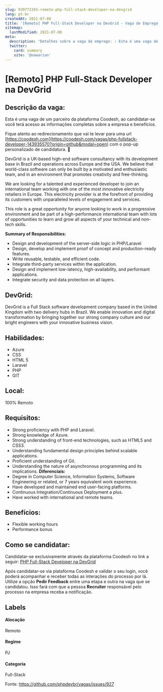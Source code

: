 ```yaml
---
slug: 939772265-remoto-php-full-stack-developer-na-devgrid
lang: pt-br
createdAt: 2021-07-08
title: '[Remoto] PHP Full-Stack Developer na DevGrid - Vaga de Emprego'
sitemap:
  lastModified: 2021-07-08
meta:
  description: 'Detalhes sobre a vaga de emprego: : Esta é uma vaga de um parceiro da plataforma Coodesh, ao candidatar-se você terá acesso as informações completas sobre a empresa e benefícios.  Fique atento ao redirecionamento que vai te levar para uma url [https://coodesh.com](https://coodesh.com/vagas/php-fullstack-developer-143935570?origin=github&modal=open) com o pop-up personalizado de candidatura. 👋 <p>DevGrid is a UK-based high-end software consultancy with its development base in Brazil and operations across Europe and the USA. We believe that world-class software can only be built by a motivated and enthusiastic team, and in an environment that promotes creativity and free-thinking.</p> <p>We are looking for a talented and experienced developer to join an international team working with one of the most innovative electricity retailers in Europe. This electricity provider is at the forefront of providing its customers with unparalleled levels of engagement and services.</p> <p>This role is a great opportunity for anyone looking to work in a progressive environment and be part of a high-performance international team with lots of opportunities to learn and grow all aspects of your technical and non-tech skills.</p> <p></p> <p><strong>Summary of Responsibilities:</strong></p> <ul> <li>Design and development of the server-side logic in PHP/Laravel</li> <li>Design, develop and implement proof of concept and production-ready features.</li> <li>Write reusable, testable, and efficient code.</li> <li>Integrate third-party services within the application.</li> <li>Design and implement low-latency, high-availability, and performant applications.</li> <li>Integrate security and data protection on all layers.</li> </ul>'
  twitter:
    card: summary
    site: '@nawarian'
---
```


# [Remoto] PHP Full-Stack Developer na DevGrid

## Descrição da vaga: 
Esta é uma vaga de um parceiro da plataforma Coodesh, ao candidatar-se você terá acesso as informações completas sobre a empresa e benefícios.


Fique atento ao redirecionamento que vai te levar para uma url [https://coodesh.com](https://coodesh.com/vagas/php-fullstack-developer-143935570?origin=github&modal=open) com o pop-up personalizado de candidatura. 👋
<p>DevGrid is a UK-based high-end software consultancy with its development base in Brazil and operations across Europe and the USA. We believe that world-class software can only be built by a motivated and enthusiastic team, and in an environment that promotes creativity and free-thinking.</p>
<p>We are looking for a talented and experienced developer to join an international team working with one of the most innovative electricity retailers in Europe. This electricity provider is at the forefront of providing its customers with unparalleled levels of engagement and services.</p>
<p>This role is a great opportunity for anyone looking to work in a progressive environment and be part of a high-performance international team with lots of opportunities to learn and grow all aspects of your technical and non-tech skills.</p>
<p></p>
<p><strong>Summary of Responsibilities:</strong></p>
<ul>
<li>Design and development of the server-side logic in PHP/Laravel</li>
<li>Design, develop and implement proof of concept and production-ready features.</li>
<li>Write reusable, testable, and efficient code.</li>
<li>Integrate third-party services within the application.</li>
<li>Design and implement low-latency, high-availability, and performant applications.</li>
<li>Integrate security and data protection on all layers.</li>
</ul>

## DevGrid: 
 <p>DevGrid is a Full Stack software development company based in the United Kingdom with two delivery hubs in Brazil. We enable innovation and digital transformation by bringing together our strong company culture and our bright engineers with your innovative business vision.</p>
</p>

 ## Habilidades: 
 - Azure 
- CSS 
- HTML 5 
- Laravel 
- PHP 
- GIT
## Local: 
 100% Remoto
## Requisitos: 
 - Strong proficiency with PHP and Laravel. 
- Strong knowledge of Azure. 
- Strong understanding of front-end technologies, such as HTML5 and CSS3. 
- Understanding fundamental design principles behind scalable applications. 
- Proficient understanding of Git. 
- Understanding the nature of asynchronous programming and its implications.
**Diferenciais:** 
 - Degree in Computer Science, Information Systems, Software Engineering or related, or 7 years equivalent work experience. 
- Have developed and maintained end user-facing platforms. 
- Continuous Integration/Continuous Deployment a plus. 
- Have worked with international and remote teams.
## Benefícios: 
 - Flexible working hours 
- Performance bonus
## Como se candidatar:
Candidatar-se exclusivamente através da plataforma Coodesh no link a seguir: [PHP Full-Stack Developer na DevGrid](https://coodesh.com/vagas/php-fullstack-developer-143935570?origin=github&modal=open)


Após candidatar-se via plataforma Coodesh e validar o seu login, você poderá acompanhar e receber todas as interações do processo por lá. Utilize a opção <b>Pedir Feedback</b> entre uma etapa e outra na vaga que se candidatou. Isso fará com que a pessoa <b>Recruiter</b> responsável pelo processo na empresa receba a notificação.
## Labels
#### Alocação
Remoto
#### Regime
PJ
#### Categoria
Full-Stack

Fonte: https://github.com/phpdevbr/vagas/issues/927